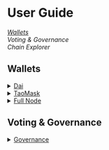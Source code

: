 # User Guide

*[Wallets](#Wallets)<br>
Voting & Governance<br>
Chain Explorer*

## Wallets

<details>
<summary>
<a href="http://www.ironspider.ca/format_text/fontstyles.htm">
Dai</a>
</summary>
<p>It's because the details block is html5. If you want to modify it your best bet is using html5. </p>
</details>

<details>
<summary>
<a href="http://www.ironspider.ca/format_text/fontstyles.htm">
TaoMask</a>
</summary>
<p>It's because the details block is html5. If you want to modify it your best bet is using html5. </p>
</details>

<details>
<summary>
<a href="http://www.ironspider.ca/format_text/fontstyles.htm">
Full Node</a>
</summary>
<p>It's because the details block is html5. If you want to modify it your best bet is using html5. </p>
</details>

## Voting & Governance

<details>
<summary>
<a href="http://www.ironspider.ca/format_text/fontstyles.htm">
Governance</a>

</summary>
<p>It's because the details block is html5. If you want to modify it your best bet is using html5. </p>
</details>
